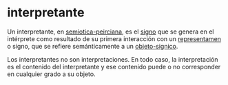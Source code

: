 # interpretante

Un interpretante, en [semiotica-peirciana](semiotica-peirciana.md), es el [signo](signo.md) que se genera en el intérprete como resultado de su primera interacción con un [representamen](representamen.md) o signo, que se refiere semánticamente a un [objeto-signico](objeto-signico.md).

Los interpretantes no son interpretaciones. En todo caso, la interpretación es el contenido del interpretante y ese contenido puede o no corresponder en cualquier grado a su objeto.
